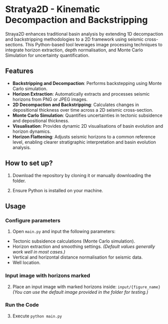 # Stratya2D - Kinematic Decompaction and Backstripping

Straya2D enhances traditional basin analysis by extending 1D decompaction and backstripping methodologies to a 2D framework using seismic cross-sections. This Python-based tool leverages image processing techniques to integrate horizon extraction, depth normalisation, and Monte Carlo Simulation for uncertainty quantification.

## Features

- **Backstripping and Decompaction**: Performs backstepping using Monte Carlo simulation.
- **Horizon Extraction**: Automatically extracts and processes seismic horizons from PNG or JPEG images.
- **2D Decompaction and Backstripping**: Calculates changes in depositional thickness over time across a 2D seismic cross-section.
- **Monte Carlo Simulation**: Quantifies uncertainties in tectonic subsidence and depositional thickness.
- **Visualisation**: Provides dynamic 2D visualisations of basin evolution and horizon dynamics.
- **Horizon Flattening**: Adjusts seismic horizons to a common reference level, enabling clearer stratigraphic interpretation and basin evolution analysis.

## How to set up?

1) Download the repository by cloning it or manually downloading the folder.
   
2) Ensure Python is installed on your machine.

## Usage

### Configure parameters
1) Open ``main.py`` and input the following parameters:
  - Tectonic subsidence calculations (Monte Carlo simulation).
  - Horizon extraction and smoothing settings. *(Default values generally work well in most cases.)*
  - Vertical and horizontal distance normalisation for seismic data.
  - Well location.
    
### Input image with horizons marked
2) Place an input image with marked horizons inside: ``input/{figure_name}`` *(You can use the default image provided in the folder for testing.)*

### Run the Code
3) Execute ```python main.py```
